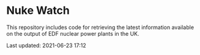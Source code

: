 # Nuke Watch

This repository includes code for retrieving the latest information available on the output of EDF nuclear power plants in the UK.

Last updated: 2021-06-23 17:12